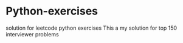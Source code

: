 # Python-exercises
solution for leetcode python exercises
This a my solution for top 150 interviewer problems 
